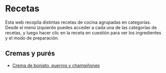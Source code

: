 # Recetas

Esta web recopila distintas recetas de cocina agrupadas en categorías. Desde el menú izquierdo puedes acceder a cada una de las categorías de recetas, y luego hacer clic en la receta en cuestión para ver los ingredientes y el modo de preparación.

## Cremas y purés

* [Crema de boniato, puerros y champiñones](crema_boniato_puerros.md)